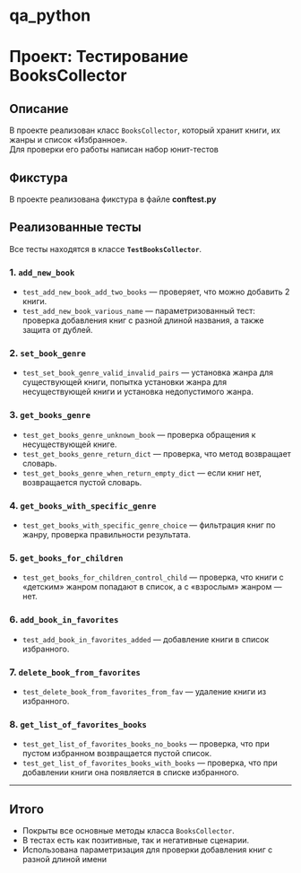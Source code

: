 # qa_python
# Проект: Тестирование BooksCollector

## Описание
В проекте реализован класс `BooksCollector`, который хранит книги, их жанры и список «Избранное».  
Для проверки его работы написан набор юнит-тестов

## Фикстура
В проекте реализована фикстура в файле  **conftest.py**


## Реализованные тесты

Все тесты находятся в классе **`TestBooksCollector`**.

### 1. `add_new_book`
- `test_add_new_book_add_two_books` — проверяет, что можно добавить 2 книги.  
- `test_add_new_book_various_name` — параметризованный тест: проверка добавления книг с разной длиной названия, а также защита от дублей.

### 2. `set_book_genre`
- `test_set_book_genre_valid_invalid_pairs` — установка жанра для существующей книги, попытка установки жанра для несуществующей книги и установка недопустимого жанра.

### 3. `get_books_genre`
- `test_get_books_genre_unknown_book` — проверка обращения к несуществующей книге.  
- `test_get_books_genre_return_dict` — проверка, что метод возвращает словарь.  
- `test_get_books_genre_when_return_empty_dict` — если книг нет, возвращается пустой словарь.

### 4. `get_books_with_specific_genre`
- `test_get_books_with_specific_genre_choice` — фильтрация книг по жанру, проверка правильности результата.

### 5. `get_books_for_children`
- `test_get_books_for_children_control_child` — проверка, что книги с «детским» жанром попадают в список, а с «взрослым» жанром — нет.

### 6. `add_book_in_favorites`
- `test_add_book_in_favorites_added` — добавление книги в список избранного.

### 7. `delete_book_from_favorites`
- `test_delete_book_from_favorites_from_fav` — удаление книги из избранного.

### 8. `get_list_of_favorites_books`
- `test_get_list_of_favorites_books_no_books` — проверка, что при пустом избранном возвращается пустой список.  
- `test_get_list_of_favorites_books_with_books` — проверка, что при добавлении книги она появляется в списке избранного.

---

## Итого
- Покрыты все основные методы класса `BooksCollector`.  
- В тестах есть как позитивные, так и негативные сценарии.  
- Использована параметризация для проверки добавления книг с разной длиной имени
